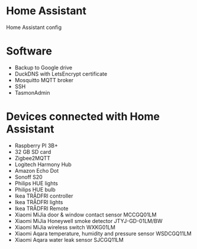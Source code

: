 # Home Assistant
Home Assistant config

# Software
- Backup to Google drive
- DuckDNS with LetsEncrypt certificate
- Mosquitto MQTT broker
- SSH
- TasmonAdmin



# Devices connected with Home Assistant

- Raspberry PI 3B+
- 32 GB SD card
- Zigbee2MQTT
- Logitech Harmony Hub
- Amazon Echo Dot
- Sonoff S20
- Philips HUE lights
- Philips HUE bulb
- Ikea TRÅDFRI controller
- Ikea TRÅDFRI lights
- Ikea TRÅDFRI Remote
- Xiaomi MiJia door & window contact sensor MCCGQ01LM
- Xiaomi MiJia Honeywell smoke detector JTYJ-GD-01LM/BW
- Xiaomi MiJia wireless switch WXKG01LM
- Xiaomi Aqara temperature, humidity and pressure sensor WSDCGQ11LM 
- Xiaomi Aqara water leak sensor SJCGQ11LM
